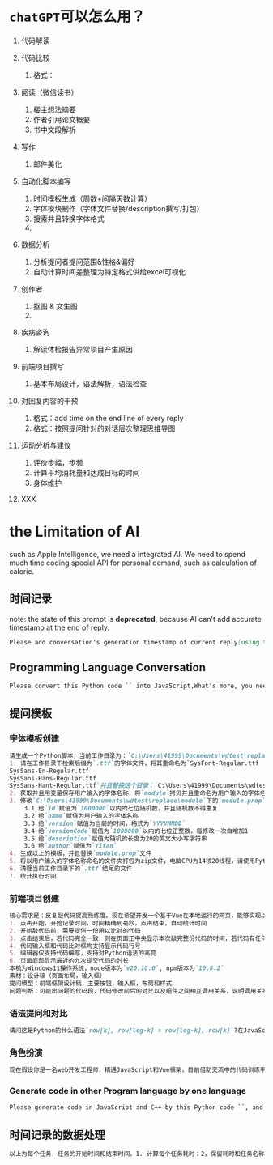 # `chatGPT`可以怎么用？

1. 代码解读
2. 代码比较
   1. 格式：
3. 阅读（微信读书）
   1. 楼主想法摘要
   2. 作者引用论文概要
   3. 书中文段解析
4. 写作
   1. 邮件美化
5. 自动化脚本编写
   1. 时间模板生成（周数+间隔天数计算）
   2. 字体模块制作（字体文件替换/description撰写/打包）
   3. 搜索并且转换字体格式
   4. 
6. 数据分析
   1. 分析提问者提问范围&性格&偏好
   2. 自动计算时间差整理为特定格式供给excel可视化
7. 创作者
   1. 抠图 & 文生图
   2. 
8. 疾病咨询
   1. 解读体检报告异常项目产生原因
9. 前端项目撰写
   1. 基本布局设计，语法解析，语法检查
10. 对回复内容的干预
    1. 格式：add time on the end line of every reply
    2. 格式：按照提问针对的对话层次整理思维导图

11. 运动分析与建议
    1. 评价步幅，步频
    2. 计算平均消耗量和达成目标的时间
    3. 身体维护

12. XXX

# the Limitation of AI

such as Apple Intelligence, we need a integrated AI. We need to spend much time coding special API for personal demand, such as calculation of calorie.

## 时间记录
note: the state of this prompt is **deprecated**, because AI can't add accurate timestamp at the end of reply.
```markdown
Please add conversation's generation timestamp of current reply[using the standard of the Eastern Eight Zone (UTC+8), the format is hh:mm] to end of every conversation of your consequent reply.zzzzzzzzz
```

## Programming Language Conversation

```markdown
Please convert this Python code `` into JavaScript,What's more, you need to keep using same grammer and data structure in possible.
```


## 提问模板



### 字体模板创建

```markdown
请生成一个Python脚本，当前工作目录为：`C:\Users\41999\Documents\wdtest\replace`，工作目录下下有一个名为`module`的文件夹，
1. 请在工作目录下检索后缀为`.ttf`的字体文件，将其重命名为`SysFont-Regular.ttf
SysSans-En-Regular.ttf
SysSans-Hans-Regular.ttf
SysSans-Hant-Regular.ttf`并且替换这个目录：`C:\Users\41999\Documents\wdtest\replace\module\system\fonts`下的同名文件，
2. 获取并且用变量保存用户输入的字体名称，将`module`拷贝并且重命名为用户输入的字体名称
3. 修改`C:\Users\41999\Documents\wdtest\replace\module`下的`module.prop`文件内容
	3.1 给`id`赋值为`1000000`以内的七位随机数，并且随机数不得重复
	3.2 给`name`赋值为用户输入的字体名称
	3.3 给`version`赋值为当前的时间，格式为`YYYYMMDD`
	3.4 给`versionCode`赋值为`1000000`以内的七位正整数，每修改一次自增加1
	3.5 给`description`赋值为随机的长度为20的英文大小写字符串
	3.6 给`author`赋值为`Yifan`
4. 生成以上的模板，并且替换`module.prop`文件
5. 将以用户输入的字体名称命名的文件夹打包为zip文件，电脑CPU为14核20线程，请使用Python中多线程技术加速拷贝和打包过程
6. 清理当前工作目录下的`.ttf`结尾的文件
7. 统计执行时间
```

### 前端项目创建

```markdown
核心需求是：反复敲代码提高熟练度。现在希望开发一个基于Vue在本地运行的网页，能够实现以下功能
1. 点击开始，开始记录时间，时间精确到毫秒，点击结束，自动统计时间
2. 开始敲代码前，需要提供一份用以比对的代码
3. 点击结束后，若代码完全一致，则在页面正中央显示本次敲完整份代码的时间，若代码有任何不同，则左右对照显示，右侧以红色标记
4. 代码输入框和代码比对框均支持显示代码行号
5. 编辑器仅支持代码编写，支持对Python语法的高亮
6. 页面底部显示最近的九次提交代码的时长
本机为Windows11操作系统，node版本为`v20.18.0`, npm版本为`10.8.2`
素材：设计稿（页面布局，输入框）
提问模型：前端框架设计稿，主要按钮，输入框，布局和样式
问题判断：可能出问题的代码段，代码修改前后的对比以及组件之间相互调用关系，说明调用关系时请按照为了实现什么功能，使用了Vue代码/那个生命周期函数，行数，页面样式，调用JS函数，JS函数功能的说明
```

### 语法提问和对比

```markdown
请问这是Python的什么语法`row[k], row[leg-k] = row[leg-k], row[k]`?在JavaScript是否有类似的语法？若有，请写一个示例代码？
```

### 角色扮演

```markdown
现在假设你是一名web开发工程师，精通JavaScript和Vue框架，目前借助交流中的代码训练平台这个前端，教授我Vue基本语法和项目搭建过程。请您在历次回复中，按照相对固定的内容回复，我希望从您的回复中了解Vue的基本语法，函数的调用关系，组件之间的调用关系，页面中按钮，选框和基本样式的布局。请您记住这个基本设定，重新回答我关于改进时间计时展示方式和上限的提问，问题可以参照上一轮提问
```

### Generate code in other Program language by one language
```markdown
Please generate code in JavaScript and C++ by this Python code ``, and the generated code need to keep similar grammar in possible.
```





## 时间记录的数据处理



```markdown
以上为每个任务，任务的开始时间和结束时间。1. 计算每个任务耗时；2，保留耗时和任务名称，以这两者为表格的列标题，3. 按照耗时，逆序排列任务; 4. 相同任务的耗时直接累加，保持任务的唯一性；5，请以CSV格式输出表格。
```

